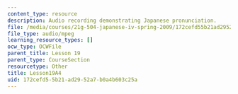 ```yaml
---
content_type: resource
description: Audio recording demonstrating Japanese pronunciation.
file: /media/courses/21g-504-japanese-iv-spring-2009/172cefd55b21ad2952a7b0a4b603c25a_Lesson19A4.mp3
file_type: audio/mpeg
learning_resource_types: []
ocw_type: OCWFile
parent_title: Lesson 19
parent_type: CourseSection
resourcetype: Other
title: Lesson19A4
uid: 172cefd5-5b21-ad29-52a7-b0a4b603c25a
---
```

